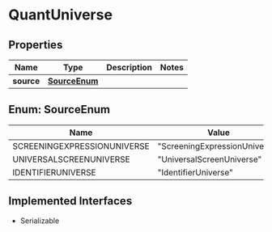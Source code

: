 

# QuantUniverse


## Properties

Name | Type | Description | Notes
------------ | ------------- | ------------- | -------------
**source** | [**SourceEnum**](#SourceEnum) |  | 



## Enum: SourceEnum

Name | Value
---- | -----
SCREENINGEXPRESSIONUNIVERSE | &quot;ScreeningExpressionUniverse&quot;
UNIVERSALSCREENUNIVERSE | &quot;UniversalScreenUniverse&quot;
IDENTIFIERUNIVERSE | &quot;IdentifierUniverse&quot;


## Implemented Interfaces

* Serializable


